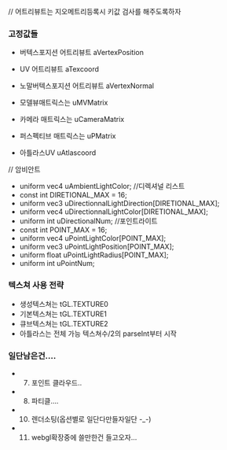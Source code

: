 // 어트리뷰트는 지오메트리등록시 키값 검사를 해주도록하자
### 고정값들
- 버텍스포지션 어트리뷰트 aVertexPosition
- UV 어트리뷰트 aTexcoord
- 노말버텍스포지션 어트리뷰트 aVertexNormal

- 모델뷰매트릭스는 uMVMatrix
- 카메라 매트릭스는 uCameraMatrix
- 퍼스펙티브 매트릭스는 uPMatrix
- 아틀라스UV uAtlascoord

// 암비안트
- uniform vec4 uAmbientLightColor;
//디렉셔널 리스트
- const int DIRETIONAL_MAX = 16;
- uniform vec3 uDirectionnalLightDirection[DIRETIONAL_MAX];
- uniform vec4 uDirectionnalLightColor[DIRETIONAL_MAX];
- uniform int uDirectionalNum;
//포인트라이트
- const int POINT_MAX = 16;
- uniform vec4 uPointLightColor[POINT_MAX];      
- uniform vec3 uPointLightPosition[POINT_MAX];
- uniform float uPointLightRadius[POINT_MAX];
- uniform int uPointNum;

### 텍스쳐 사용 전략
- 생성텍스쳐는 tGL.TEXTURE0
- 기본텍스쳐는 tGL.TEXTURE1
- 큐브텍스쳐는 tGL.TEXTURE2
- 아틀라스는 전체 가능 텍스쳐수/2의 parseInt부터 시작


### 일단남은건....
- 7. 포인트 클라우드..
- 8. 파티클....
- 10. 렌더소팅(옵션별로 일단다만들자일단 -_-)
- 11. webgl확장중에 쓸만한건 들고오자...

